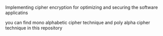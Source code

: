 Implementing cipher encryption for optimizing and securing the software applicatins

you can find mono alphabetic cipher technique and poly alpha cipher technique in this repository

